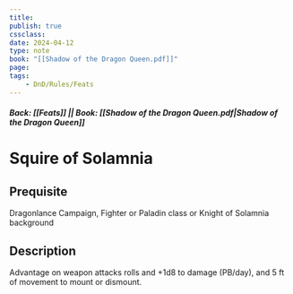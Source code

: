 ```yaml
---
title:
publish: true
cssclass:
date: 2024-04-12
type: note
book: "[[Shadow of the Dragon Queen.pdf]]"
page: 
tags:
    - DnD/Rules/Feats
---
```


##### Back: [[Feats]] || Book: [[Shadow of the Dragon Queen.pdf|Shadow of the Dragon Queen]]

# Squire of Solamnia


## Prequisite 
Dragonlance Campaign, Fighter or Paladin class or Knight of Solamnia background

## Description
Advantage on weapon attacks rolls and +1d8 to damage (PB/day), and 5 ft of movement to mount or dismount.